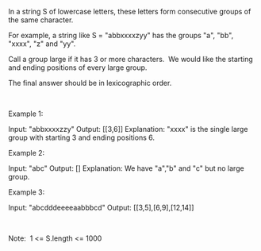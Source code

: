 In a string&nbsp;S&nbsp;of lowercase letters, these letters form consecutive groups of the same character.

For example, a string like S = &quot;abbxxxxzyy&quot; has the groups &quot;a&quot;, &quot;bb&quot;, &quot;xxxx&quot;, &quot;z&quot; and&nbsp;&quot;yy&quot;.

Call a group large if it has 3 or more characters.&nbsp; We would like the starting and ending positions of every large group.

The final answer should be in lexicographic order.

&nbsp;

Example 1:


Input: &quot;abbxxxxzzy&quot;
Output: [[3,6]]
Explanation: &quot;xxxx&quot; is the single large group with starting  3 and ending positions 6.


Example 2:


Input: &quot;abc&quot;
Output: []
Explanation: We have &quot;a&quot;,&quot;b&quot; and &quot;c&quot; but no large group.


Example 3:


Input: &quot;abcdddeeeeaabbbcd&quot;
Output: [[3,5],[6,9],[12,14]]

&nbsp;

Note:&nbsp;&nbsp;1 &lt;= S.length &lt;= 1000